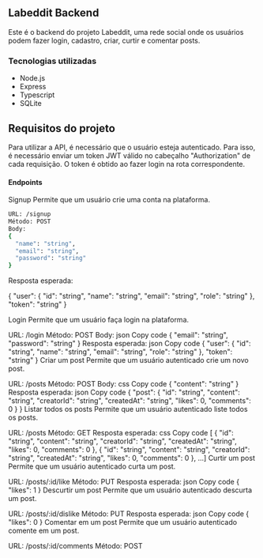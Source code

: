 ## Labeddit Backend
Este é o backend do projeto Labeddit, uma rede social onde os usuários podem fazer login, cadastro, criar, curtir e comentar posts.

### Tecnologias utilizadas
- Node.js
- Express
- Typescript
- SQLite


## Requisitos do projeto
Para utilizar a API, é necessário que o usuário esteja autenticado. Para isso, é necessário enviar um token JWT válido no cabeçalho "Authorization" de cada requisição. O token é obtido ao fazer login na rota correspondente.

#### Endpoints
Signup
Permite que um usuário crie uma conta na plataforma.
```bash
URL: /signup
Método: POST
Body:
{
  "name": "string",
  "email": "string",
  "password": "string"
}
```

Resposta esperada:

{
  "user": {
    "id": "string",
    "name": "string",
    "email": "string",
    "role": "string"
  },
  "token": "string"
}


Login
Permite que um usuário faça login na plataforma.

URL: /login
Método: POST
Body:
json
Copy code
{
  "email": "string",
  "password": "string"
}
Resposta esperada:
json
Copy code
{
  "user": {
    "id": "string",
    "name": "string",
    "email": "string",
    "role": "string"
  },
  "token": "string"
}
Criar um post
Permite que um usuário autenticado crie um novo post.

URL: /posts
Método: POST
Body:
css
Copy code
{
  "content": "string"
}
Resposta esperada:
json
Copy code
{
  "post": {
    "id": "string",
    "content": "string",
    "creatorId": "string",
    "createdAt": "string",
    "likes": 0,
    "comments": 0
  }
}
Listar todos os posts
Permite que um usuário autenticado liste todos os posts.

URL: /posts
Método: GET
Resposta esperada:
css
Copy code
[  {    "id": "string",    "content": "string",    "creatorId": "string",    "createdAt": "string",    "likes": 0,    "comments": 0  },  {    "id": "string",    "content": "string",    "creatorId": "string",    "createdAt": "string",    "likes": 0,    "comments": 0  },  ...]
Curtir um post
Permite que um usuário autenticado curta um post.

URL: /posts/:id/like
Método: PUT
Resposta esperada:
json
Copy code
{
  "likes": 1
}
Descurtir um post
Permite que um usuário autenticado descurta um post.

URL: /posts/:id/dislike
Método: PUT
Resposta esperada:
json
Copy code
{
  "likes": 0
}
Comentar em um post
Permite que um usuário autenticado comente em um post.

URL: /posts/:id/comments
Método: POST
